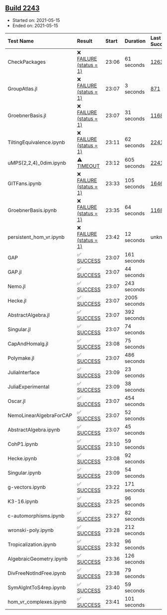 ## [Build 2243](https://oscarci.mathematik.uni-kl.de/job/oscar-stable/2243/)

* Started on: 2021-05-15
* Ended on: 2021-05-15

| Test Name    | Result | Start | Duration | Last Success | First Failure |
|:-------------|:-------|:------|:---------|:-------------|:--------------|
| CheckPackages | ❌ [FAILURE (status = 1)](https://oscarci.mathematik.uni-kl.de/job/oscar-stable/2243/artifact/logs/build-2243/CheckPackages.log) | 23:06 | 61 seconds | [1263](https://oscarci.mathematik.uni-kl.de/job/oscar-stable/1263/) | [1264](https://oscarci.mathematik.uni-kl.de/job/oscar-stable/1264/) |
| GroupAtlas.jl | ❌ [FAILURE (status = 1)](https://oscarci.mathematik.uni-kl.de/job/oscar-stable/2243/artifact/logs/build-2243/GroupAtlas.jl.log) | 23:07 | 3 seconds | [871](https://oscarci.mathematik.uni-kl.de/job/oscar-stable/871/) | [872](https://oscarci.mathematik.uni-kl.de/job/oscar-stable/872/) |
| GroebnerBasis.jl | ❌ [FAILURE (status = 1)](https://oscarci.mathematik.uni-kl.de/job/oscar-stable/2243/artifact/logs/build-2243/GroebnerBasis.jl.log) | 23:07 | 31 seconds | [1168](https://oscarci.mathematik.uni-kl.de/job/oscar-stable/1168/) | [1169](https://oscarci.mathematik.uni-kl.de/job/oscar-stable/1169/) |
| TiltingEquivalence.ipynb | ❌ [FAILURE (status = 1)](https://oscarci.mathematik.uni-kl.de/job/oscar-stable/2243/artifact/logs/build-2243/TiltingEquivalence.ipynb.log) | 23:11 | 62 seconds | [2241](https://oscarci.mathematik.uni-kl.de/job/oscar-stable/2241/) | [2242](https://oscarci.mathematik.uni-kl.de/job/oscar-stable/2242/) |
| uMPS(2,2,4)_0dim.ipynb | ⚠ [TIMEOUT](https://oscarci.mathematik.uni-kl.de/job/oscar-stable/2243/artifact/logs/build-2243/uMPS-2-2-4-_0dim.ipynb.log) | 23:12 | 605 seconds | [2241](https://oscarci.mathematik.uni-kl.de/job/oscar-stable/2241/) | [2242](https://oscarci.mathematik.uni-kl.de/job/oscar-stable/2242/) |
| GITFans.ipynb | ❌ [FAILURE (status = 1)](https://oscarci.mathematik.uni-kl.de/job/oscar-stable/2243/artifact/logs/build-2243/GITFans.ipynb.log) | 23:33 | 105 seconds | [1646](https://oscarci.mathematik.uni-kl.de/job/oscar-stable/1646/) | [1647](https://oscarci.mathematik.uni-kl.de/job/oscar-stable/1647/) |
| GroebnerBasis.ipynb | ❌ [FAILURE (status = 1)](https://oscarci.mathematik.uni-kl.de/job/oscar-stable/2243/artifact/logs/build-2243/GroebnerBasis.ipynb.log) | 23:35 | 64 seconds | [1168](https://oscarci.mathematik.uni-kl.de/job/oscar-stable/1168/) | [1169](https://oscarci.mathematik.uni-kl.de/job/oscar-stable/1169/) |
| persistent_hom_vr.ipynb | ❌ [FAILURE (status = 1)](https://oscarci.mathematik.uni-kl.de/job/oscar-stable/2243/artifact/logs/build-2243/persistent_hom_vr.ipynb.log) | 23:42 | 12 seconds | unknown | unknown |
| GAP | ✅ [SUCCESS](https://oscarci.mathematik.uni-kl.de/job/oscar-stable/2243/artifact/logs/build-2243/GAP.log) | 23:07 | 161 seconds |  |  |
| GAP.jl | ✅ [SUCCESS](https://oscarci.mathematik.uni-kl.de/job/oscar-stable/2243/artifact/logs/build-2243/GAP.jl.log) | 23:07 | 44 seconds |  |  |
| Nemo.jl | ✅ [SUCCESS](https://oscarci.mathematik.uni-kl.de/job/oscar-stable/2243/artifact/logs/build-2243/Nemo.jl.log) | 23:07 | 243 seconds |  |  |
| Hecke.jl | ✅ [SUCCESS](https://oscarci.mathematik.uni-kl.de/job/oscar-stable/2243/artifact/logs/build-2243/Hecke.jl.log) | 23:07 | 2005 seconds |  |  |
| AbstractAlgebra.jl | ✅ [SUCCESS](https://oscarci.mathematik.uni-kl.de/job/oscar-stable/2243/artifact/logs/build-2243/AbstractAlgebra.jl.log) | 23:07 | 392 seconds |  |  |
| Singular.jl | ✅ [SUCCESS](https://oscarci.mathematik.uni-kl.de/job/oscar-stable/2243/artifact/logs/build-2243/Singular.jl.log) | 23:07 | 74 seconds |  |  |
| CapAndHomalg.jl | ✅ [SUCCESS](https://oscarci.mathematik.uni-kl.de/job/oscar-stable/2243/artifact/logs/build-2243/CapAndHomalg.jl.log) | 23:08 | 75 seconds |  |  |
| Polymake.jl | ✅ [SUCCESS](https://oscarci.mathematik.uni-kl.de/job/oscar-stable/2243/artifact/logs/build-2243/Polymake.jl.log) | 23:07 | 486 seconds |  |  |
| JuliaInterface | ✅ [SUCCESS](https://oscarci.mathematik.uni-kl.de/job/oscar-stable/2243/artifact/logs/build-2243/JuliaInterface.log) | 23:09 | 23 seconds |  |  |
| JuliaExperimental | ✅ [SUCCESS](https://oscarci.mathematik.uni-kl.de/job/oscar-stable/2243/artifact/logs/build-2243/JuliaExperimental.log) | 23:09 | 38 seconds |  |  |
| Oscar.jl | ✅ [SUCCESS](https://oscarci.mathematik.uni-kl.de/job/oscar-stable/2243/artifact/logs/build-2243/Oscar.jl.log) | 23:07 | 454 seconds |  |  |
| NemoLinearAlgebraForCAP | ✅ [SUCCESS](https://oscarci.mathematik.uni-kl.de/job/oscar-stable/2243/artifact/logs/build-2243/NemoLinearAlgebraForCAP.log) | 23:07 | 52 seconds |  |  |
| AbstractAlgebra.ipynb | ✅ [SUCCESS](https://oscarci.mathematik.uni-kl.de/job/oscar-stable/2243/artifact/logs/build-2243/AbstractAlgebra.ipynb.log) | 23:07 | 45 seconds |  |  |
| CohP1.ipynb | ✅ [SUCCESS](https://oscarci.mathematik.uni-kl.de/job/oscar-stable/2243/artifact/logs/build-2243/CohP1.ipynb.log) | 23:10 | 59 seconds |  |  |
| Hecke.ipynb | ✅ [SUCCESS](https://oscarci.mathematik.uni-kl.de/job/oscar-stable/2243/artifact/logs/build-2243/Hecke.ipynb.log) | 23:08 | 92 seconds |  |  |
| Singular.ipynb | ✅ [SUCCESS](https://oscarci.mathematik.uni-kl.de/job/oscar-stable/2243/artifact/logs/build-2243/Singular.ipynb.log) | 23:09 | 54 seconds |  |  |
| g-vectors.ipynb | ✅ [SUCCESS](https://oscarci.mathematik.uni-kl.de/job/oscar-stable/2243/artifact/logs/build-2243/g-vectors.ipynb.log) | 23:22 | 171 seconds |  |  |
| K3-16.ipynb | ✅ [SUCCESS](https://oscarci.mathematik.uni-kl.de/job/oscar-stable/2243/artifact/logs/build-2243/K3-16.ipynb.log) | 23:25 | 96 seconds |  |  |
| c-automorphisms.ipynb | ✅ [SUCCESS](https://oscarci.mathematik.uni-kl.de/job/oscar-stable/2243/artifact/logs/build-2243/c-automorphisms.ipynb.log) | 23:27 | 82 seconds |  |  |
| wronski-poly.ipynb | ✅ [SUCCESS](https://oscarci.mathematik.uni-kl.de/job/oscar-stable/2243/artifact/logs/build-2243/wronski-poly.ipynb.log) | 23:28 | 212 seconds |  |  |
| Tropicalization.ipynb | ✅ [SUCCESS](https://oscarci.mathematik.uni-kl.de/job/oscar-stable/2243/artifact/logs/build-2243/Tropicalization.ipynb.log) | 23:32 | 96 seconds |  |  |
| AlgebraicGeometry.ipynb | ✅ [SUCCESS](https://oscarci.mathematik.uni-kl.de/job/oscar-stable/2243/artifact/logs/build-2243/AlgebraicGeometry.ipynb.log) | 23:36 | 126 seconds |  |  |
| DivFreeNotIndFree.ipynb | ✅ [SUCCESS](https://oscarci.mathematik.uni-kl.de/job/oscar-stable/2243/artifact/logs/build-2243/DivFreeNotIndFree.ipynb.log) | 23:38 | 79 seconds |  |  |
| SymAlgIntToS4rep.ipynb | ✅ [SUCCESS](https://oscarci.mathematik.uni-kl.de/job/oscar-stable/2243/artifact/logs/build-2243/SymAlgIntToS4rep.ipynb.log) | 23:40 | 59 seconds |  |  |
| hom_vr_complexes.ipynb | ✅ [SUCCESS](https://oscarci.mathematik.uni-kl.de/job/oscar-stable/2243/artifact/logs/build-2243/hom_vr_complexes.ipynb.log) | 23:41 | 101 seconds |  |  |
